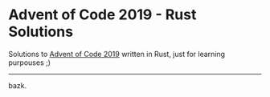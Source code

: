 # Advent of Code 2019 - Rust Solutions

Solutions to [Advent of Code 2019](https://adventofcode.com/2019) written in Rust, just for learning purpouses ;)

---

bazk.
